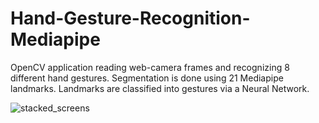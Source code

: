 # Hand-Gesture-Recognition-Mediapipe
OpenCV application reading web-camera frames and recognizing 8 different hand gestures.
Segmentation is done using 21 Mediapipe landmarks. 
Landmarks are classified into gestures via a Neural Network. 








![stacked_screens](https://user-images.githubusercontent.com/60843210/174238065-40678579-0b3a-4a57-801a-5e6c65693bc2.png)
